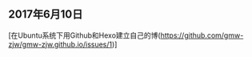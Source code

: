 
## 2017年6月10日
 [在Ubuntu系统下用Github和Hexo建立自己的博(https://github.com/gmw-zjw/gmw-zjw.github.io/issues/1)]


 
